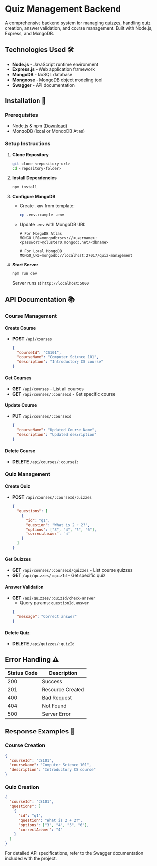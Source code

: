 # Quiz Management Backend

A comprehensive backend system for managing quizzes, handling quiz creation, answer validation, and course management. Built with Node.js, Express, and MongoDB.

## Technologies Used 🛠️

- **Node.js** - JavaScript runtime environment
- **Express.js** - Web application framework
- **MongoDB** - NoSQL database
- **Mongoose** - MongoDB object modeling tool
- **Swagger** - API documentation

## Installation 🚀

### Prerequisites

- Node.js & npm ([Download](https://nodejs.org/))
- MongoDB (local or [MongoDB Atlas](https://www.mongodb.com/cloud/atlas))

### Setup Instructions

1. **Clone Repository**
   ```bash
   git clone <repository-url>
   cd <repository-folder>
   ```

2. **Install Dependencies**
   ```bash
   npm install
   ```

3. **Configure MongoDB**
   - Create `.env` from template:
     ```bash
     cp .env.example .env
     ```
   - Update `.env` with MongoDB URI:
     ```
     # For MongoDB Atlas
     MONGO_URI=mongodb+srv://<username>:<password>@cluster0.mongodb.net/<dbname>

     # For Local MongoDB
     MONGO_URI=mongodb://localhost:27017/quiz-management
     ```

4. **Start Server**
   ```bash
   npm run dev
   ```
   Server runs at `http://localhost:5000`

## API Documentation 📚

### Course Management

#### Create Course
- **POST** `/api/courses`
  ```json
  {
    "courseId": "CS101",
    "courseName": "Computer Science 101",
    "description": "Introductory CS course"
  }
  ```

#### Get Courses
- **GET** `/api/courses` - List all courses
- **GET** `/api/courses/:courseId` - Get specific course

#### Update Course
- **PUT** `/api/courses/:courseId`
  ```json
  {
    "courseName": "Updated Course Name",
    "description": "Updated description"
  }
  ```

#### Delete Course
- **DELETE** `/api/courses/:courseId`

### Quiz Management

#### Create Quiz
- **POST** `/api/courses/:courseId/quizzes`
  ```json
  {
    "questions": [
      {
        "id": "q1",
        "question": "What is 2 + 2?",
        "options": ["3", "4", "5", "6"],
        "correctAnswer": "4"
      }
    ]
  }
  ```

#### Get Quizzes
- **GET** `/api/courses/:courseId/quizzes` - List course quizzes
- **GET** `/api/quizzes/:quizId` - Get specific quiz

#### Answer Validation
- **GET** `/api/quizzes/:quizId/check-answer`
  - Query params: `questionId`, `answer`
  ```json
  {
    "message": "Correct answer"
  }
  ```

#### Delete Quiz
- **DELETE** `/api/quizzes/:quizId`

## Error Handling ⚠️

| Status Code | Description |
|------------|-------------|
| 200 | Success |
| 201 | Resource Created |
| 400 | Bad Request |
| 404 | Not Found |
| 500 | Server Error |

## Response Examples 📝

### Course Creation
```json
{
  "courseId": "CS101",
  "courseName": "Computer Science 101",
  "description": "Introductory CS course"
}
```

### Quiz Creation
```json
{
  "courseId": "CS101",
  "questions": [
    {
      "id": "q1",
      "question": "What is 2 + 2?",
      "options": ["3", "4", "5", "6"],
      "correctAnswer": "4"
    }
  ]
}
```

For detailed API specifications, refer to the Swagger documentation included with the project.